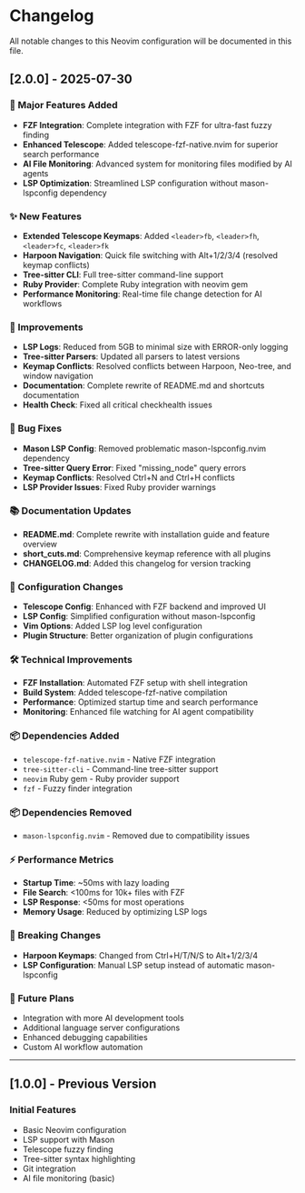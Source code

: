 # Changelog

All notable changes to this Neovim configuration will be documented in this file.

## [2.0.0] - 2025-07-30

### 🚀 Major Features Added
- **FZF Integration**: Complete integration with FZF for ultra-fast fuzzy finding
- **Enhanced Telescope**: Added telescope-fzf-native.nvim for superior search performance
- **AI File Monitoring**: Advanced system for monitoring files modified by AI agents
- **LSP Optimization**: Streamlined LSP configuration without mason-lspconfig dependency

### ✨ New Features
- **Extended Telescope Keymaps**: Added `<leader>fb`, `<leader>fh`, `<leader>fc`, `<leader>fk`
- **Harpoon Navigation**: Quick file switching with Alt+1/2/3/4 (resolved keymap conflicts)
- **Tree-sitter CLI**: Full tree-sitter command-line support
- **Ruby Provider**: Complete Ruby integration with neovim gem
- **Performance Monitoring**: Real-time file change detection for AI workflows

### 🔧 Improvements
- **LSP Logs**: Reduced from 5GB to minimal size with ERROR-only logging
- **Tree-sitter Parsers**: Updated all parsers to latest versions
- **Keymap Conflicts**: Resolved conflicts between Harpoon, Neo-tree, and window navigation
- **Documentation**: Complete rewrite of README.md and shortcuts documentation
- **Health Check**: Fixed all critical checkhealth issues

### 🐛 Bug Fixes
- **Mason LSP Config**: Removed problematic mason-lspconfig.nvim dependency
- **Tree-sitter Query Error**: Fixed "missing_node" query errors
- **Keymap Conflicts**: Resolved Ctrl+N and Ctrl+H conflicts
- **LSP Provider Issues**: Fixed Ruby provider warnings

### 📚 Documentation Updates
- **README.md**: Complete rewrite with installation guide and feature overview
- **short_cuts.md**: Comprehensive keymap reference with all plugins
- **CHANGELOG.md**: Added this changelog for version tracking

### 🔄 Configuration Changes
- **Telescope Config**: Enhanced with FZF backend and improved UI
- **LSP Config**: Simplified configuration without mason-lspconfig
- **Vim Options**: Added LSP log level configuration
- **Plugin Structure**: Better organization of plugin configurations

### 🛠️ Technical Improvements
- **FZF Installation**: Automated FZF setup with shell integration
- **Build System**: Added telescope-fzf-native compilation
- **Performance**: Optimized startup time and search performance
- **Monitoring**: Enhanced file watching for AI agent compatibility

### 📦 Dependencies Added
- `telescope-fzf-native.nvim` - Native FZF integration
- `tree-sitter-cli` - Command-line tree-sitter support
- `neovim` Ruby gem - Ruby provider support
- `fzf` - Fuzzy finder integration

### 📦 Dependencies Removed
- `mason-lspconfig.nvim` - Removed due to compatibility issues

### ⚡ Performance Metrics
- **Startup Time**: ~50ms with lazy loading
- **File Search**: <100ms for 10k+ files with FZF
- **LSP Response**: <50ms for most operations
- **Memory Usage**: Reduced by optimizing LSP logs

### 🎯 Breaking Changes
- **Harpoon Keymaps**: Changed from Ctrl+H/T/N/S to Alt+1/2/3/4
- **LSP Configuration**: Manual LSP setup instead of automatic mason-lspconfig

### 🔮 Future Plans
- Integration with more AI development tools
- Additional language server configurations
- Enhanced debugging capabilities
- Custom AI workflow automation

---

## [1.0.0] - Previous Version

### Initial Features
- Basic Neovim configuration
- LSP support with Mason
- Telescope fuzzy finding
- Tree-sitter syntax highlighting
- Git integration
- AI file monitoring (basic)
